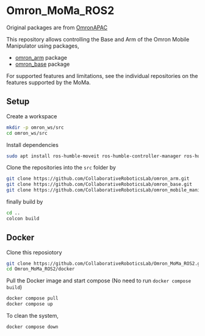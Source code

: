 # Omron_MoMa_ROS2

Original packages are from [OmronAPAC](https://github.com/OmronAPAC) 

This repository allows controlling the Base and Arm of the Omron Mobile Manipulator using packages,

- [omron_arm](https://github.com/CollaborativeRoboticsLab/omron_arm) package 
- [omron_base](https://github.com/CollaborativeRoboticsLab/omron_base) package

For supported features and limitations, see the individual repositories on the features supported by the MoMa.

## Setup

Create a workspace

```sh
mkdir -p omron_ws/src
cd omron_ws/src
```

Install dependencies
```sh
sudo apt install ros-humble-moveit ros-humble-controller-manager ros-humble-joint-trajectory-controller ros-humble-joint-state-broadcaster ros-humble-rmw-cyclonedds-cpp ros-humble-joint-state-publisher ros-humble-joint-state-publisher-gui ros-humble-vision-opencv
```

Clone the repositories into the `src` folder by

```sh
git clone https://github.com/CollaborativeRoboticsLab/omron_arm.git
git clone https://github.com/CollaborativeRoboticsLab/omron_base.git
git clone https://github.com/CollaborativeRoboticsLab/omron_mobile_manipulator.git
```

finally build by

```sh
cd ..
colcon build
```

## Docker

Clone this reposiotory

```bash
git clone https://github.com/CollaborativeRoboticsLab/Omron_MoMa_ROS2.git 
cd Omron_MoMa_ROS2/docker
```

Pull the Docker image and start compose (No need to run `docker compose build`)
```bash
docker compose pull
docker compose up
```

To clean the system,
```bash
docker compose down
```

